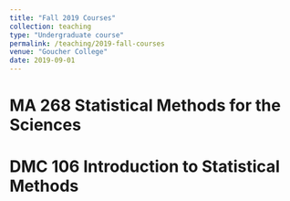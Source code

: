 ```yaml
---
title: "Fall 2019 Courses"
collection: teaching
type: "Undergraduate course"
permalink: /teaching/2019-fall-courses
venue: "Goucher College"
date: 2019-09-01
---
```


MA 268 Statistical Methods for the Sciences
======

DMC 106 Introduction to Statistical Methods
======

